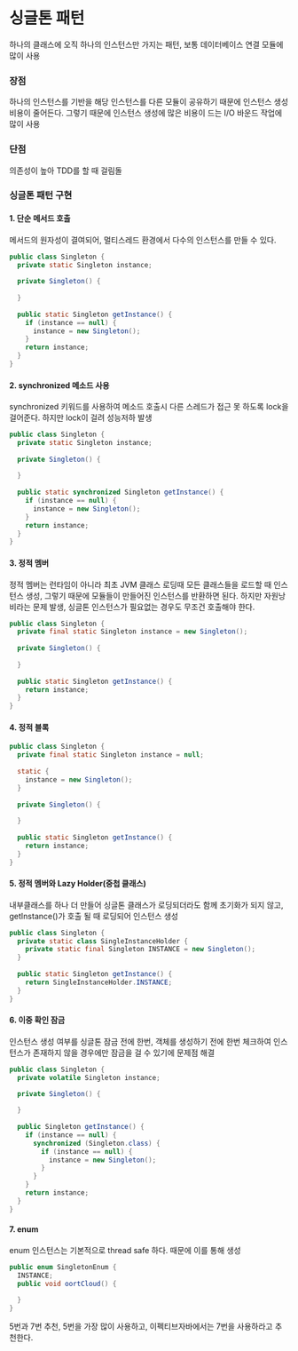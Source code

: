 # 싱글톤 패턴

하나의 클래스에 오직 하나의 인스턴스만 가지는 패턴, 보통 데이터베이스 연결 모듈에 많이 사용

### 장점
하나의 인스턴스를 기반을 해당 인스턴스를 다른 모듈이 공유하기 때문에 인스턴스 생성 비용이 줄어든다.
그렇기 때문에 인스턴스 생성에 많은 비용이 드는 I/O 바운드 작업에 많이 사용

### 단점
의존성이 높아 TDD를 할 때 걸림돌

### 싱글톤 패턴 구현

#### 1. 단순 메서드 호출
메서드의 원자성이 결여되어, 멀티스레드 환경에서 다수의 인스턴스를 만들 수 있다.

```` java
public class Singleton {
  private static Singleton instance;
  
  private Singleton() {
    
  }
  
  public static Singleton getInstance() {
    if (instance == null) {
      instance = new Singleton();
    }
    return instance;
  }
}
````

#### 2. synchronized 메소드 사용
synchronized 키워드를 사용하여 메소드 호출시 다른 스레드가 접근 못 하도록 lock을 걸어준다.
하지만 lock이 걸려 성능저하 발생

```` java
public class Singleton {
  private static Singleton instance;
  
  private Singleton() {
    
  }
  
  public static synchronized Singleton getInstance() {
    if (instance == null) {
      instance = new Singleton();
    }
    return instance;
  }
}
````

#### 3. 정적 멤버
정적 멤버는 런타임이 아니라 최초 JVM 클래스 로딩때 모든 클래스들을 로드할 때 인스턴스 생성, 그렇기 때문에 모듈들이 
만들어진 인스턴스를 반환하면 된다.
하지만 자원낭비라는 문제 발생, 싱글톤 인스턴스가 필요없는 경우도 무조건 호출해야 한다.

```` java
public class Singleton {
  private final static Singleton instance = new Singleton();
  
  private Singleton() {
    
  }
  
  public static Singleton getInstance() {
    return instance;
  }
}
````

#### 4. 정적 블록

```` java
public class Singleton {
  private final static Singleton instance = null;
  
  static {
    instance = new Singleton();
  }
  
  private Singleton() {
    
  }
  
  public static Singleton getInstance() {
    return instance;
  }
}
````

#### 5. 정적 멤버와 Lazy Holder(중첩 클래스)
내부클래스를 하나 더 만들어 싱글톤 클래스가 로딩되더라도 함께 초기화가 되지 않고, 
getInstance()가 호출 될 때 로딩되어 인스턴스 생성

```` java
public class Singleton {
  private static class SingleInstanceHolder {
    private static final Singleton INSTANCE = new Singleton();
  }
  
  public static Singleton getInstance() {
    return SingleInstanceHolder.INSTANCE;
  }
}
````

#### 6. 이중 확인 잠금
인스턴스 생성 여부를 싱글톤 잠금 전에 한번, 객체를 생성하기 전에 한번 체크하여 인스턴스가 존재하지
않을 경우에만 잠금을 걸 수 있기에 문제점 해결

```` java
public class Singleton {
  private volatile Singleton instance;

  private Singleton() {
  
  }
  
  public Singleton getInstance() {
    if (instance == null) {
      synchronized (Singleton.class) {
        if (instance == null) {
          instance = new Singleton();
        }
      }
    }
    return instance;
  }
}
````

#### 7. enum
enum 인스턴스는 기본적으로 thread safe 하다. 때문에 이를 통해 생성

````java
public enum SingletonEnum {
  INSTANCE;
  public void oortCloud() {
  
  }
}
````

5번과 7번 추천, 5번을 가장 많이 사용하고, 이펙티브자바에서는 7번을 사용하라고 추천한다.
